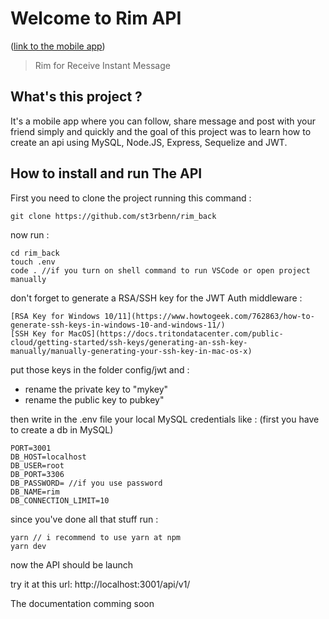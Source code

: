 # **Welcome to Rim API**
([link to the mobile app](https://github.com/st3rbenn/rim_web))
> Rim for Receive Instant Message
## What's this project ?
It's a mobile app where you can follow, share message and post with your friend simply and quickly and 
the goal of this project was to learn how to create an api using MySQL, Node.JS, Express, Sequelize and JWT.

## How to install and run The API
First you need to clone the project running this command : 

    git clone https://github.com/st3rbenn/rim_back

now run : 

    cd rim_back
    touch .env
    code . //if you turn on shell command to run VSCode or open project manually
    
don't forget to generate a RSA/SSH key for the JWT Auth middleware : 

    [RSA Key for Windows 10/11](https://www.howtogeek.com/762863/how-to-generate-ssh-keys-in-windows-10-and-windows-11/)
    [SSH Key for MacOS](https://docs.tritondatacenter.com/public-cloud/getting-started/ssh-keys/generating-an-ssh-key-manually/manually-generating-your-ssh-key-in-mac-os-x)

put those keys in the folder config/jwt and : 
  - rename the private key to "mykey"
  - rename the public key to pubkey"

then write in the .env file your local MySQL credentials like : (first you have to create a db in MySQL) 

    PORT=3001
    DB_HOST=localhost
    DB_USER=root
    DB_PORT=3306
    DB_PASSWORD= //if you use password
    DB_NAME=rim
    DB_CONNECTION_LIMIT=10
   
   since you've done all that stuff run : 
   

    yarn // i recommend to use yarn at npm
    yarn dev

now the API should be launch

try it at this url: http://localhost:3001/api/v1/

The documentation comming soon
